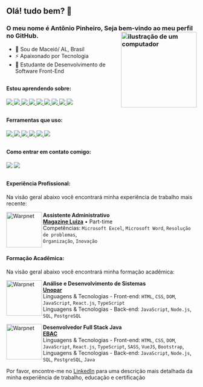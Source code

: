 <link rel="stylesheet" href="https://cdn.jsdelivr.net/gh/devicons/devicon@v2.15.1/devicon.min.css">

## Olá! tudo bem? 👋
### O meu nome é Antônio Pinheiro, Seja bem-vindo ao meu perfil no GitHub. <img src="https://raw.githubusercontent.com/MicaelliMedeiros/micaellimedeiros/master/image/computer-illustration.png" alt="ilustração de um computador" min-width="200px" max-width="200px" width="200px" align="right">

- :pushpin:  Sou de Maceió/ AL, Brasil
- ⚡ Apaixonado por Tecnologia
- 🧠 Estudante de Desenvolvimento de Software Front-End

##

#### Estou aprendendo sobre:
<div>
<a href="https://developer.mozilla.org/pt-BR/docs/Web/HTML">
  <img src="https://skillicons.dev/icons?i=html"/>
</a>
<a href="https://developer.mozilla.org/pt-BR/docs/Web/CSS">
  <img src="https://skillicons.dev/icons?i=css"/>
</a>
 <a href="https://developer.mozilla.org/pt-BR/docs/Web/vuejs">
  <img src="https://skillicons.dev/icons?i=vuejs"/>
</a>
 <a href="https://developer.mozilla.org/pt-BR/docs/Web/Bootstrap">
  <img src="https://skillicons.dev/icons?i=bootstrap"/>
</a>
<a href="https://sass-lang.com">
  <img src="https://skillicons.dev/icons?i=sass"/>
</a>
<a href="https://developer.mozilla.org/pt-BR/docs/Web/JavaScript">
  <img src="https://skillicons.dev/icons?i=js"/>
</a>
<a href="https://www.typescriptlang.org/pt/">
  <img src="https://skillicons.dev/icons?i=ts"/>
</a>
<a href="https://www.java.org/pt/">
  <img src="https://skillicons.dev/icons?i=java"/>
</a>
<a href="https://pt-br.react.dev">
  <img src="https://skillicons.dev/icons?i=react"/>
</a>
</div>

##

#### Ferramentas que uso:
<div>
<a href="https://code.visualstudio.com" >
  <img src="https://skillicons.dev/icons?i=vscode"/>
</a>
<a href="https://github.com/pt" >
  <img src="https://skillicons.dev/icons?i=github"/>
</a>
<a href="https://git-scm.com" >
  <img src="https://skillicons.dev/icons?i=git"/>
</a>
<a href="https://vercel.com" >
  <img src="https://skillicons.dev/icons?i=vercel"/>
</a>
<a href="https://www.figma.com" >
  <img src="https://skillicons.dev/icons?i=figma"/>
</a>
<a href="https://www.notion.com" >
  <img src="https://skillicons.dev/icons?i=notion"/>
</a>
</div>

##

#### Como entrar em contato comigo:
<div>
<a href="https://www.linkedin.com/in/ant%C3%B4nio-front-end-dev/" target="_blank"><img src="https://img.shields.io/badge/-LinkedIn-%230077B5?style=for-the-badge&logo=linkedin&logoColor=white" target="_blank"></a>       
<a href ="mailto:matoscezar17@gmail.com"><img src="https://img.shields.io/badge/mail-FFFFFF?style=for-the-badge&logo=apple&logoColor=black" target="_blank"></a>
</div>

##

#### Experiência Profissional:

Na visão geral abaixo você encontrará minha experiência de trabalho mais recente:

[<img align="left" height="94px" width="94px" alt="Warpnet" src="https://i.postimg.cc/02DRs2Gf/logo-magalu-quadrada.png"/>](https://www.magazineluiza.com.br/)

**Assistente Administrativo** \
[**Magazine Luiza**](hhttps://www.magazineluiza.com.br/) • Part-time \
Competências: `Microsoft Excel`, `Microsoft Word`, `Resolução de problemas`, 
<br/> `Organização`, `Inovação`


##

#### Formação Acadêmica:

Na visão geral abaixo você encontrará minha formação acadêmica:

[<img align="left" height="94px" width="94px" alt="Warpnet" src="https://i.postimg.cc/rw5W6bwb/unopar-1.jpg"/>](https://www.unopar.com.br/)

**Análise e Desenvolvimento de Sistemas** \
[**Unopar**](https://www.unopar.com.br/) \
Linguagens & Tecnologias - Front-end: `HTML`, `CSS`, `DOM`, `JavaScript`, `React.js`, `TypeScript`
<br/>Linguagens & Tecnologias - Back-end: `JavaScript`, `Node.js`, `SQL`, `PostgreSQL`

[<img align="left" height="94px" width="94px" alt="Warpnet" src="https://i.postimg.cc/Prm4kKKC/OIP-1.jpg"/>](https://ebaconline.com.br/)

**Desenvolvedor Full Stack Java** \
[**EBAC**](https://ebaconline.com.br/) \
Linguagens & Tecnologias - Front-end: `HTML`, `CSS`, `DOM`, `JavaScript`, `React.js`, `TypeScript`, `SASS`, `VueJS`, `Bootstrap`,
<br/>Linguagens & Tecnologias - Back-end: `JavaScript`, `Node.js`, `SQL`, `PostgreSQL`, `Java`


Por favor, encontre-me no [LinkedIn](https://www.linkedin.com/in/ant%C3%B4nio-front-end-dev/) para uma descrição mais detalhada da minha experiência de trabalho, educação e certificação

##

